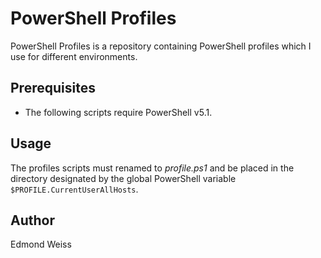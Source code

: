 # PowerShell Profiles
PowerShell Profiles is a repository containing PowerShell profiles which I use for different environments.

## Prerequisites
* The following scripts require PowerShell v5.1.

## Usage
The profiles scripts must renamed to _profile.ps1_ and be placed in the directory designated by the global PowerShell variable `$PROFILE.CurrentUserAllHosts`.

## Author
Edmond Weiss

